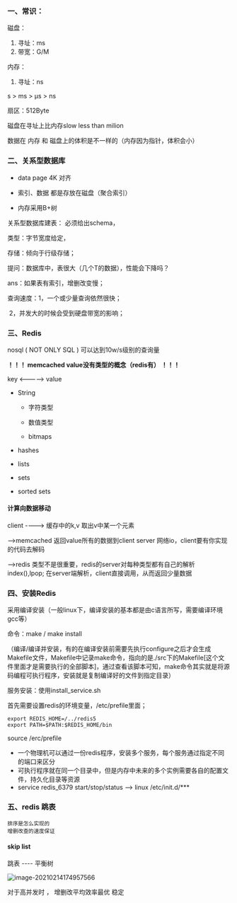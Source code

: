 ### 一、常识：

磁盘：

1. 寻址：ms
2. 带宽：G/M

内存：

1. 寻址：ns

s > ms > μs > ns

扇区：512Byte

磁盘在寻址上比内存slow less than milion 

数据在 内存 和  磁盘上的体积是不一样的（内存因为指针，体积会小）

### 二、关系型数据库

- data page 4K 对齐

- 索引、数据 都是存放在磁盘（聚合索引）

- 内存采用B+树

关系型数据库建表： 必须给出schema，

类型：字节宽度给定，

存储：倾向于行级存储；

提问：数据库中，表很大（几个T的数据），性能会下降吗？

ans：如果表有索引，增删改变慢；

查询速度：1，一个或少量查询依然很快；

​					2，并发大的时候会受到硬盘带宽的影响；

### 三、Redis

nosql ( NOT ONLY SQL ) 可以达到10w/s级别的查询量

**！！！ memcached  value没有类型的概念（redis有） ！！！**

key <-----> value  

- String

  - 字符类型

  - 数值类型

  - bitmaps

- hashes

- lists

- sets

- sorted sets 

#### **计算向数据移动**

client ---->  缓存中的k,v 取出v中某一个元素

-->memcached 返回value所有的数据到client server 网络io，client要有你实现的代码去解码

-->redis 类型不是很重要，redis的server对每种类型都有自己的解析index(),lpop; 在server端解析，client直接调用，从而返回少量数据

### 四、安装Redis

采用编译安装（一般linux下，编译安装的基本都是由c语言所写，需要编译环境gcc等）

命令：make / make install 

（编译/编译并安装，有的在编译安装前需要先执行configure之后才会生成Makefile文件，Makefile中记录make命令，指向的是./src下的Makefile[这个文件里面才是需要执行的全部脚本]，通过查看该脚本可知，make命令其实就是将源码编程可执行程序，安装就是复制编译好的文件到指定目录）

服务安装：使用install_service.sh 

首先需要设置redis的环境变量，/etc/prefile里面；

```
export REDIS_HOME=/../redis5
export PATH=$PATH:$REDIS_HOME/bin
```

source /erc/prefile

- 一个物理机可以通过一份redis程序，安装多个服务，每个服务通过指定不同的端口来区分
- 可执行程序就在同一个目录中，但是内存中未来的多个实例需要各自的配置文件，持久化目录等资源
- service redis_6379 start/stop/status --> linux  /etc/init.d/***

### 五、redis 跳表

```
排序是怎么实现的
增删改查的速度保证
```

#### skip list 

跳表 ---- 平衡树 

![image-20210214174957566](C:\Users\95\AppData\Roaming\Typora\typora-user-images\image-20210214174957566.png)

对于高并发时 ，  增删改平均效率最优 稳定 
